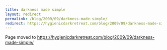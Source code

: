 ```yaml
---
title: darkness made simple
layout: redirect
permalink: /blog/2009/09/darkness-made-simple/
redirect: https://hygienicdarkretreat.com/blog/2009/09/darkness-made-simple/
---
```


Page moved to <https://hygienicdarkretreat.com/blog/2009/09/darkness-made-simple/>

